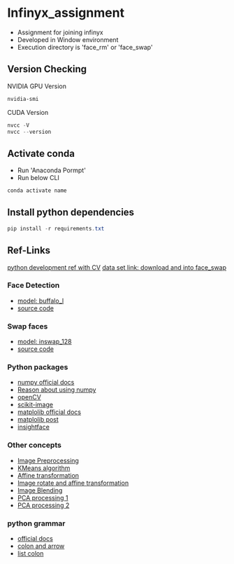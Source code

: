 # Infinyx_assignment

- Assignment for joining infinyx
- Developed in Window environment
- Execution directory is 'face_rm' or 'face_swap'

## Version Checking

NVIDIA GPU Version

```powershell
nvidia-smi
```

CUDA Version

```powershell
nvcc -V
nvcc --version
```

## Activate conda

- Run 'Anaconda Pormpt'
- Run below CLI

```powershell
conda activate name
```

## Install python dependencies

```powershell
pip install -r requirements.txt
```

## Ref-Links

[python development ref with CV](https://datascienceschool.net/intro.html)
[data set link: download and into face_swap](https://www.kaggle.com/datasets/selfishgene/youtube-faces-with-facial-keypoints)

### Face Detection

- [model: buffalo_l](https://drive.google.com/file/d/13Pz8mH-a1s7RXpq_jFUXxaqCpDUE0oSr/view)
- [source code](https://github.com/deepinsight/insightface/tree/master/alignment)

### Swap faces

- [model: inswap_128](https://drive.google.com/file/d/1krOLgjW2tAPaqV-Bw4YALz0xT5zlb5HF/view)
- [source code](https://github.com/deepinsight/insightface/tree/master/examples/in_swapper)

### Python packages

- [numpy official docs](https://numpy.org/doc/stable/user/index.html)
- [Reason about using numpy](https://blog.naver.com/nackji80/222988466129)
- [openCV](https://docs.opencv.org/4.x/d6/d00/tutorial_py_root.html)
- [scikit-image](https://scikit-image.org/docs/stable/)
- [matplolib official docs](https://matplotlib.org/stable/index.html)
- [matplolib post](https://wikidocs.net/124976)
- [insightface](https://github.com/deepinsight/insightface)

### Other concepts

- [Image Preprocessing](https://datascienceschool.net/03%20machine%20learning/03.02.01%20%EC%9D%B4%EB%AF%B8%EC%A7%80%20%EC%B2%98%EB%A6%AC%20%EA%B8%B0%EC%B4%88.html#)
- [KMeans algorithm](https://velog.io/@jhlee508/%EB%A8%B8%EC%8B%A0%EB%9F%AC%EB%8B%9D-K-%ED%8F%89%EA%B7%A0K-Means-%EC%95%8C%EA%B3%A0%EB%A6%AC%EC%A6%98)
- [Affine transformation](https://kr.mathworks.com/discovery/affine-transformation.html)
- [Image rotate and affine transformation](https://aliencoder.tistory.com/57)
- [Image Blending](https://dsbook.tistory.com/155)
- [PCA processing 1](http://matrix.skku.ac.kr/math4ai-intro/W12/)
- [PCA processing 2](https://ddongwon.tistory.com/114)

### python grammar

- [official docs](https://docs.python.org/ko/3/tutorial/index.html)
- [colon and arrow](https://devpouch.tistory.com/189)
- [list colon](https://vision-ai.tistory.com/entry/%ED%8C%8C%EC%9D%B4%EC%8D%AC-%EB%A6%AC%EC%8A%A4%ED%8A%B8-%EC%BD%9C%EB%A1%A0-%EC%8A%AC%EB%9D%BC%EC%9D%B4%EC%8B%B1-List-Slicing)
